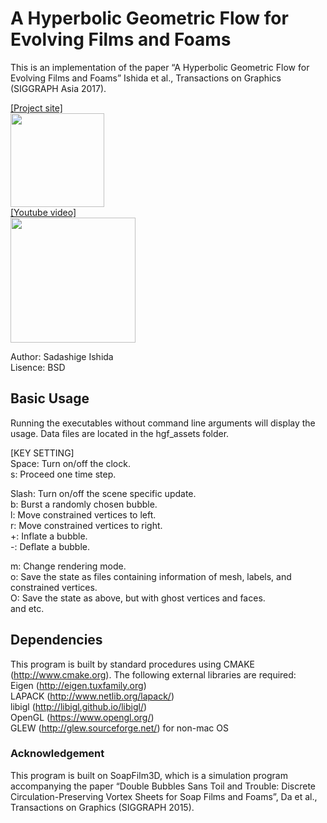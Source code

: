 # A Hyperbolic Geometric Flow for Evolving Films and Foams

This is an implementation of the paper “A Hyperbolic Geometric Flow for Evolving Films and Foams” Ishida et al., Transactions on Graphics (SIGGRAPH Asia 2017).

[[Project site]][P]  
<a href="https://sadashigeishida.bitbucket.io/hgf/">  <img src="https://sadashigeishida.bitbucket.io/hgf/teaser_representative_image_small.jpg" height="150px"> </a>  
[[Youtube video]][Y]  
<a href="https://www.youtube.com/watch?v=sqywQK7i4L4"><img src="http://i.ytimg.com/vi/sqywQK7i4L4/0.jpg" width="200px"></a>

[Y]:https://www.youtube.com/watch?v=sqywQK7i4L4
[P]:https://sadashigeishida.bitbucket.io/hgf/  
Author: Sadashige Ishida  
Lisence: BSD

## Basic Usage
Running the executables without command line arguments will display the usage. Data files are located in the hgf_assets folder.

[KEY SETTING]  
Space: Turn on/off the clock.  
s: Proceed one time step.  

Slash: Turn on/off the scene specific update.  
b: Burst a randomly chosen bubble.  
l: Move constrained vertices to left.  
r: Move constrained vertices to right.   
+: Inflate a bubble.  
-: Deflate a bubble.   

m: Change rendering mode.  
o: Save the state as files containing information of mesh, labels, and constrained vertices.  
O: Save the state as above, but with ghost vertices and faces.  
and etc.

## Dependencies
This program is built by standard procedures using CMAKE (http://www.cmake.org).
The following external libraries are required:   
Eigen (http://eigen.tuxfamily.org)  
LAPACK (http://www.netlib.org/lapack/)  
libigl (http://libigl.github.io/libigl/)  
OpenGL (https://www.opengl.org/)  
GLEW (http://glew.sourceforge.net/) for non-mac OS

### Acknowledgement
This program is built on SoapFilm3D, which is a simulation program accompanying the paper “Double Bubbles Sans Toil and Trouble: Discrete Circulation-Preserving Vortex Sheets for Soap Films and Foams”, Da et al., Transactions on Graphics (SIGGRAPH 2015).



